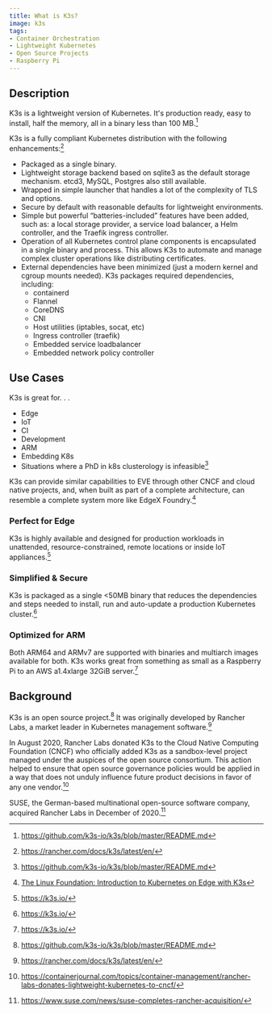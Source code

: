 ```yaml
---
title: What is K3s?
image: k3s
tags:
- Container Orchestration
- Lightweight Kubernetes
- Open Source Projects
- Raspberry Pi
---
```

## Description

K3s is a lightweight version of Kubernetes. It's production ready, easy to install, half the memory, all in a binary less than 100 MB.[^4]

K3s is a fully compliant Kubernetes distribution with the following enhancements:[^2]

- Packaged as a single binary.
- Lightweight storage backend based on sqlite3 as the default storage mechanism. etcd3, MySQL, Postgres also still available.
- Wrapped in simple launcher that handles a lot of the complexity of TLS and options.
- Secure by default with reasonable defaults for lightweight environments.
- Simple but powerful “batteries-included” features have been added, such as: a local storage provider, a service load balancer, a Helm controller, and the Traefik ingress controller.
- Operation of all Kubernetes control plane components is encapsulated in a single binary and process. This allows K3s to automate and manage complex cluster operations like distributing certificates.
- External dependencies have been minimized (just a modern kernel and cgroup mounts needed). K3s packages required dependencies, including:
  - containerd
  - Flannel
  - CoreDNS
  - CNI
  - Host utilities (iptables, socat, etc)
  - Ingress controller (traefik)
  - Embedded service loadbalancer
  - Embedded network policy controller

## Use Cases

K3s is great for. . .

- Edge
- IoT
- CI
- Development
- ARM
- Embedding K8s
- Situations where a PhD in k8s clusterology is infeasible[^4]

K3s can provide similar capabilities to EVE through other CNCF and cloud native projects, and, when built as part of a complete architecture, can resemble a complete system more like EdgeX Foundry.[^6]

### Perfect for Edge

K3s is highly available and designed for production workloads in unattended, resource-constrained, remote locations or inside IoT appliances.[^1]

### Simplified & Secure

K3s is packaged as a single <50MB binary that reduces the dependencies and steps needed to install, run and auto-update a production Kubernetes cluster.[^1]

### Optimized for ARM

Both ARM64 and ARMv7 are supported with binaries and multiarch images available for both. K3s works great from something as small as a Raspberry Pi to an AWS a1.4xlarge 32GiB server.[^1]

## Background 

K3s is an open source project.[^4]  It was originally developed by Rancher Labs, a market leader in Kubernetes management software.[^2]

In August 2020, Rancher Labs donated K3s to the Cloud Native Computing Foundation (CNCF) who officially added K3s as a sandbox-level project managed under the auspices of the open source consortium. This action helped to ensure that open source governance policies would be applied in a way that does not unduly influence future product decisions in favor of any one vendor.[^5]

SUSE, the German-based multinational open-source software company, acquired Rancher Labs in December of 2020.[^3]

[^1]: https://k3s.io/
[^2]: https://rancher.com/docs/k3s/latest/en/
[^3]: https://www.suse.com/news/suse-completes-rancher-acquisition/
[^4]: https://github.com/k3s-io/k3s/blob/master/README.md
[^5]: https://containerjournal.com/topics/container-management/rancher-labs-donates-lightweight-kubernetes-to-cncf/
[^6]: [The Linux Foundation: Introduction to Kubernetes on Edge with K3s](https://www.edx.org/course/introduction-to-kubernetes-on-edge-with-k3s)